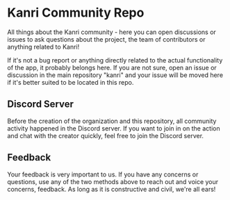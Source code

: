 # Kanri Community Repo
All things about the Kanri community - here you can open discussions or issues to ask questions about the project, the team of contributors or anything related to Kanri!

If it's not a bug report or anything directly related to the actual functionality of the app, it probably belongs here. If you are not sure, open an issue or discussion in the main repository "kanri" and your issue will be moved here if it's better suited to be located in this repo.

## Discord Server
Before the creation of the organization and this repository, all community activity happened in the Discord server. If you want to join in on the action and chat with the creator quickly, feel free to join the Discord server.

## Feedback
Your feedback is very important to us. If you have any concerns or questions, use any of the two methods above to reach out and voice your concerns, feedback. As long as it is constructive and civil, we're all ears!

